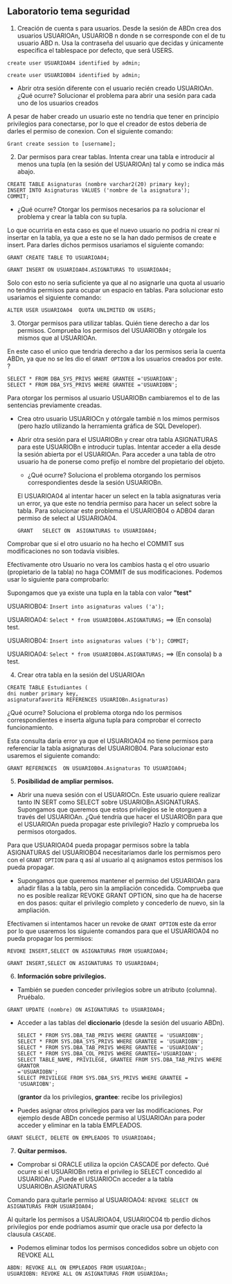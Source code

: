 ## Laboratorio tema seguridad 

1. Creación de cuenta s para usuarios. Desde la sesión de ABDn crea dos usuarios
USUARIOAn, USUARIOB n donde n se corresponde con el de tu usuario ABD n. Usa la
contraseña del usuario que decidas y únicamente especifica el tablespace por defecto, que
será USERS.


``
	create user USUARIOA04
	identified by admin;
``

``
	create user USUARIOB04
	identified by admin;
``

- Abrir otra sesión diferente con el usuario recién creado USUARIOAn. ¿Qué ocurre? Solucionar el problema para abrir una sesión para cada uno de los usuarios creados

A pesar de haber creado un usuario este no tendria que tener en principio privilegios para conectarse, por lo que el creador de estos deberia de darles el permiso de conexion. Con el siguiente comando:

``
Grant create session to [username];
``

2. Dar permisos para crear tablas. Intenta crear una tabla e introducir al menos una tupla
(en la sesión del USUARIOAn) tal y como se indica más abajo.

```
CREATE TABLE Asignaturas (nombre varchar2(20) primary key);
INSERT INTO Asignaturas VALUES ('nombre de la asignatura');
COMMIT;
```

- ¿Qué ocurre? Otorgar los permisos necesarios pa ra solucionar el problema y crear la tabla
con su tupla.

Lo que ocurriria en esta caso es que el nuevo usuario no podria ni crear ni insertar en la tabla, ya que a este no se la han dado permisos de create e insert. Para darles dichos permisos usariamos el siguiente comando:

``
GRANT CREATE TABLE TO USUARIOA04;
``

``
GRANT INSERT ON USUARIOA04.ASIGNATURAS TO USUARIOA04;   
``

Solo con esto no seria suficiente ya que al no asignarle una quota al usuario no tendria permisos para ocupar un espacio en tablas. Para solucionar esto usariamos el siguiente comando:

``
ALTER USER USUARIOA04 
QUOTA UNLIMITED ON USERS;
``

3. Otorgar permisos para utilizar tablas. Quién tiene derecho a dar los permisos.
Comprueba los permisos del USUARIOBn y otórgale los mismos que al USUARIOAn.


En este caso el unico que tendria derecho a dar los permisos seria la cuenta ABDn, ya que no se les dio el ``GRANT OPTION`` a los usuarios creados por este. ?

```
SELECT * FROM DBA_SYS_PRIVS WHERE GRANTEE ='USUARIOAN';
SELECT * FROM DBA_SYS_PRIVS WHERE GRANTEE ='USUARIOBN';
```

Para otorgar los permisos al usuario USUARIOBn cambiaremos el to de las sentencias previamente creadas.

- Crea otro usuario USUARIOCn y otórgale tambié n los mimos permisos (pero hazlo utilizando
la herramienta gráfica de SQL Developer).

- Abrir otra sesión para el USUARIOBn y crear otra tabla ASIGNATURAS para este USUARIOBn
e introducir tuplas. Intentar acceder a ella desde la sesión abierta por el USUARIOAn.
Para acceder a una tabla de otro usuario ha de ponerse como prefijo el nombre del
propietario del objeto.
    - ¿Qué ocurre? Soluciona el problema otorgando los permisos correspondientes desde la
sesión USUARIOBn.

	El USUARIOA04 al intentar hacer un select en la tabla asignaturas veria un error, ya que este no tendria permiso para  hacer un select sobre la tabla. Para solucionar este problema el USUARIOB04 o ADB04 daran permiso de select al USUARIOA04.

	``
	GRANT   SELECT ON  ASIGNATURAS to USUARIOA04;
	``

Comprobar que si el otro usuario no ha hecho el COMMIT sus modificaciones no son todavía
visibles.

Efectivamente otro Usuario no vera los cambios hasta q el otro usuario (propietario de la tabla) no haga COMMIT de sus modificaciones. Podemos usar lo siguiente para comprobarlo:

Supongamos que ya existe una tupla en la tabla con valor __"test"__

USUARIOB04: ``Insert into asignaturas values ('a');``

USUARIOA04: ``Select *
from USUARIOB04.ASIGNATURAS;`` ==> (En consola) test.

USUARIOB04: ``Insert into asignaturas values ('b');
COMMIT;``

USUARIOA04: ``Select *
from USUARIOB04.ASIGNATURAS;`` ==> (En consola) b a test.


4. Crear otra tabla en la sesión del USUARIOAn

```
CREATE TABLE Estudiantes (
dni number primary key,
asignaturafavorita REFERENCES USUARIOBn.Asignaturas)
```

¿Qué ocurre? Soluciona el problema otorga ndo los permisos correspondientes e inserta
alguna tupla para comprobar el correcto funcionamiento.

Esta consulta daria error ya que el USUARIOA04 no tiene permisos para referenciar la tabla asignaturas del USUARIOB04. Para solucionar esto usaremos el siguiente comando:

``GRANT REFERENCES  ON USUARIOB04.Asignaturas TO USUARIOA04;``

5. __Posibilidad de ampliar permisos.__
- Abrir una nueva sesión con el USUARIOCn. Este usuario quiere realizar tanto IN SERT
como SELECT sobre USUARIOBn.ASIGNATURAS. Supongamos que queremos que estos
privilegios se le otorguen a través del USUARIOAn. ¿Qué tendría que hacer el
USUARIOBn para que el USUARIOAn pueda propagar este privilegio? Hazlo y comprueba
los permisos otorgados.

Para que USUARIOA04 pueda propagar permisos sobre la tabla ASIGNATURAS del USUARIOB04 necesitariamos darle los permismos pero con el ``GRANT OPTION`` para q asi al usuario al q asignamos estos permisos los pueda propagar.

- Supongamos que queremos mantener el permiso del USUARIOAn para añadir filas a la
tabla, pero sin la ampliación concedida. Comprueba que no es posible realizar REVOKE
GRANT OPTION, sino que ha de hacerse en dos pasos: quitar el privilegio completo
y concederlo de nuevo, sin la ampliación.

Efectivamen si intentamos hacer un revoke de ``GRANT OPTION`` este da error por lo que usaremos los siguiente comandos para que el USUARIOA04 no pueda propagar los permisos:

``REVOKE INSERT,SELECT ON ASIGNATURAS FROM USUARIOA04;``

``GRANT INSERT,SELECT ON ASIGNATURAS TO USUARIOA04;``

6. __Información sobre privilegios.__

- También se pueden conceder privilegios sobre un atributo (columna). Pruébalo.	

``GRANT UPDATE (nombre) ON ASIGNATURAS to USUARIOA04;``

- Acceder a las tablas del __diccionario__ (desde la sesión del usuario ABDn).

	```
	SELECT * FROM SYS.DBA_TAB_PRIVS WHERE GRANTEE = 'USUARIOBN';
	SELECT * FROM SYS.DBA_SYS_PRIVS WHERE GRANTEE = 'USUARIOBN';
	SELECT * FROM SYS.DBA_TAB_PRIVS WHERE GRANTEE = 'USUARIOAN';
	SELECT * FROM SYS.DBA_COL_PRIVS WHERE GRANTEE='USUARIOAN';
	SELECT TABLE_NAME, PRIVILEGE, GRANTEE FROM SYS.DBA_TAB_PRIVS WHERE GRANTOR
	='USUARIOBN';
	SELECT PRIVILEGE FROM SYS.DBA_SYS_PRIVS WHERE GRANTEE = 'USUARIOBN';
	```
	(__grantor__ da los privilegios, __grantee__: recibe los privilegios)


- Puedes asignar otros privilegios para ver las modificaciones. Por ejemplo desde ABDn
concede permiso al USUARIOAn para poder acceder y eliminar en la tabla EMPLEADOS.

``GRANT SELECT, DELETE ON EMPLEADOS TO USUARIOA04;``

7. __Quitar permisos.__

- Comprobar si ORACLE utiliza la opción CASCADE por defecto. Qué ocurre si el
USUARIOBn retira el privileg io SELECT concedido al USUARIOAn. ¿Puede el USUARIOCn
acceder a la tabla USUARIOBn.ASIGNATURAS

Comando para quitarle permiso al USUARIOA04: ``REVOKE SELECT ON ASIGNATURAS FROM USUARIOA04;``

Al quitarle los permisos a USAURIOA04, USUARIOC04 tb perdio dichos privilegios por ende podriamos asumir que oracle usa por defecto la clausula ``CASCADE``.

- Podemos eliminar todos los permisos concedidos sobre un objeto con REVOKE ALL

```
ABDN: REVOKE ALL ON EMPLEADOS FROM USUARIOAn;
USUARIOBN: REVOKE ALL ON ASIGNATURAS FROM USUARIOAn;
```



